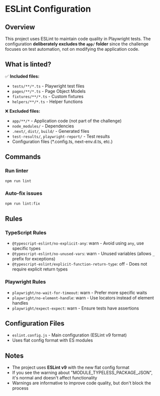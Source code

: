 # ESLint Configuration

## Overview

This project uses ESLint to maintain code quality in Playwright tests. The configuration **deliberately excludes the `app/` folder** since the challenge focuses on test automation, not on modifying the application code.

## What is linted?

✅ **Included files:**

- `tests/**/*.ts` - Playwright test files
- `pages/**/*.ts` - Page Object Models
- `fixtures/**/*.ts` - Custom fixtures
- `helpers/**/*.ts` - Helper functions

❌ **Excluded files:**

- `app/**/*` - Application code (not part of the challenge)
- `node_modules/` - Dependencies
- `.next/`, `dist/`, `build/` - Generated files
- `test-results/`, `playwright-report/` - Test results
- Configuration files (\*.config.ts, next-env.d.ts, etc.)

## Commands

### Run linter

```bash
npm run lint
```

### Auto-fix issues

```bash
npm run lint:fix
```

## Rules

### TypeScript Rules

- `@typescript-eslint/no-explicit-any`: warn - Avoid using `any`, use specific types
- `@typescript-eslint/no-unused-vars`: warn - Unused variables (allows `_` prefix for exceptions)
- `@typescript-eslint/explicit-function-return-type`: off - Does not require explicit return types

### Playwright Rules

- `playwright/no-wait-for-timeout`: warn - Prefer more specific waits
- `playwright/no-element-handle`: warn - Use locators instead of element handles
- `playwright/expect-expect`: warn - Ensure tests have assertions

## Configuration Files

- `eslint.config.js` - Main configuration (ESLint v9 format)
- Uses flat config format with ES modules

## Notes

- The project uses **ESLint v9** with the new flat config format
- If you see the warning about "MODULE_TYPELESS_PACKAGE_JSON", it's normal and doesn't affect functionality
- Warnings are informative to improve code quality, but don't block the process
